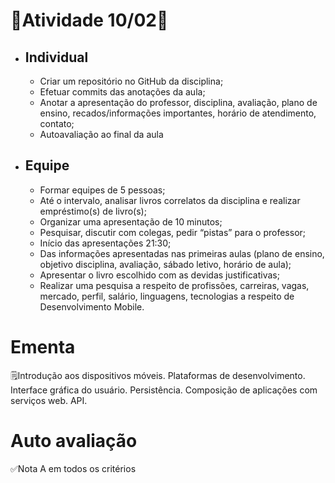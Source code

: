 # 📝Atividade 10/02📝

* ## Individual
    * Criar um repositório no GitHub da disciplina;
    * Efetuar commits das anotações da aula;
    * Anotar a apresentação do professor, disciplina, avaliação, plano de ensino, recados/informações importantes, horário de atendimento, contato;
    * Autoavaliação ao final da aula

* ## Equipe
  * Formar equipes de 5 pessoas;
  * Até o intervalo, analisar livros correlatos da disciplina e realizar empréstimo(s) de livro(s);
  * Organizar uma apresentação de 10 minutos;
  * Pesquisar, discutir com colegas, pedir “pistas” para o professor;
  * Início das apresentações 21:30;
  * Das informações apresentadas nas primeiras aulas (plano de ensino, objetivo disciplina, avaliação, sábado letivo, horário de aula);
  * Apresentar o livro escolhido com as devidas justificativas;
  * Realizar uma pesquisa a respeito de profissões, carreiras, vagas, mercado, perfil, salário, linguagens, tecnologias a respeito de Desenvolvimento Mobile.

# Ementa

🗒️Introdução aos dispositivos móveis. Plataformas de desenvolvimento. Interface gráfica do usuário. Persistência. Composição de aplicações com serviços web. API.

# Auto avaliação

✅Nota A em todos os critérios
